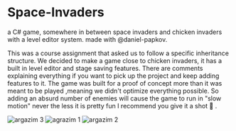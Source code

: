 # Space-Invaders
a C# game, somewhere in between space invaders and chicken invaders with a level editor system. made with @daniel-papkov.

This was a course assignment that asked us to follow a specific inheritance structure.
We decided to make a game close to chicken invaders, it has a built in level editor and stage saving features.
There are comments explaining everything if you want to pick up the project and keep adding features to it.
The game was built for a proof of concept more than it was meant to be played ,meaning we didn't optimize everything possible.
So adding an absurd number of enemies will cause the game to run in "slow motion" never the less it is pretty fun I recommend you give it a shot 🙂 .


![argazim 3](https://user-images.githubusercontent.com/116350669/228803787-dc364cfa-c595-4cd9-99cf-c1e09527c860.png)
![agrazim 1](https://user-images.githubusercontent.com/116350669/228803792-cf068869-8f4a-44d3-b4da-e23f3d4ba265.png)
![argazim 2](https://user-images.githubusercontent.com/116350669/228803794-4ebfcf08-2d9d-457d-a343-d065a32a08fa.png)

